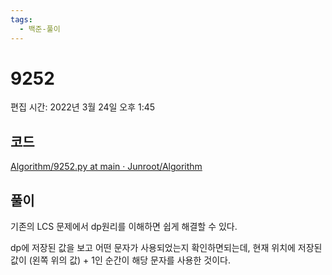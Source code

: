 ```yaml
---
tags:
  - 백준-풀이
---
```

# 9252

편집 시간: 2022년 3월 24일 오후 1:45

## 코드

[Algorithm/9252.py at main · Junroot/Algorithm](https://github.com/Junroot/Algorithm/blob/main/baekjoon/9252.py)

## 풀이

기존의 LCS 문제에서 dp원리를 이해하면 쉽게 해결할 수 있다.

dp에 저장된 값을 보고 어떤 문자가 사용되었는지 확인하면되는데, 현재 위치에 저장된 값이 (왼쪽 위의 값) + 1인 순간이 해당 문자를 사용한 것이다.
